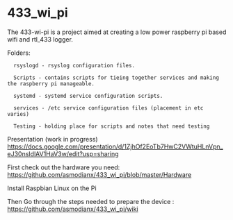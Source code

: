 # 433_wi_pi
The 433-wi-pi is a project aimed at creating a low power raspberry pi based wifi and rtl_433 logger.

Folders:

      rsyslogd - rsyslog configuration files.

      Scripts - contains scripts for tieing together services and making the raspberry pi manageable.
      
      systemd - systemd service configuration scripts.
      
      services - /etc service configuration files (placement in etc varies)
      
      Testing - holding place for scripts and notes that need testing
  
Presentation (work in progress)
https://docs.google.com/presentation/d/1ZjhOf2EoTb7HwC2VWtuHLnVpn_eJ30nsIdlAV1HaV3w/edit?usp=sharing

First check out the hardware you need: https://github.com/asmodianx/433_wi_pi/blob/master/Hardware

Install Raspbian Linux on the Pi

Then Go through the steps needed to prepare the device : https://github.com/asmodianx/433_wi_pi/wiki
